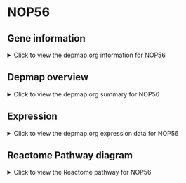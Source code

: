 <h1>NOP56</h1>

<h2>Gene information</h2>
<details>
  <summary>Click to view the depmap.org information for NOP56</summary>
  <p><a href="https://depmap.org/portal/gene/NOP56?tab=about" target="_BLANK">Open page in a new tab...</a></p>
  <iframe src="https://depmap.org/portal/gene/NOP56?tab=about" style="border:none;width:100%;height:800px"></iframe>
</details>

<h2>Depmap overview</h2>
<details>
  <summary>Click to view the depmap.org summary for NOP56</summary>
  <p><a href="https://depmap.org/portal/gene/NOP56?tab=overview" target="_BLANK">Open page in a new tab...</a></p>
  <iframe src="https://depmap.org/portal/gene/NOP56?tab=overview" style="border:none;width:100%;height:800px"></iframe>
</details>

<h2>Expression</h2>
<details>
  <summary>Click to view the depmap.org expression data for NOP56</summary>
  <p><a href="https://depmap.org/portal/gene/NOP56?tab=characterization" target="_BLANK">Open page in a new tab...</a></p>
  <iframe src="https://depmap.org/portal/gene/NOP56?tab=characterization" style="border:none;width:100%;height:800px"></iframe>
</details>



<h2>Reactome Pathway diagram</h2>
<details>
  <summary>Click to view the Reactome pathway for NOP56</summary>
  <p><a href="https://reactome.org/PathwayBrowser/#/R-HSA-6791226" target="_BLANK">Open page in a new tab...</a></p>
  <p>Major pathway of rRNA processing in the nucleolus and cytosol</p>
<iframe src="https://reactome.org/PathwayBrowser/#/R-HSA-6791226" style="border:none;width:100%;height:800px"></iframe>
</details>



